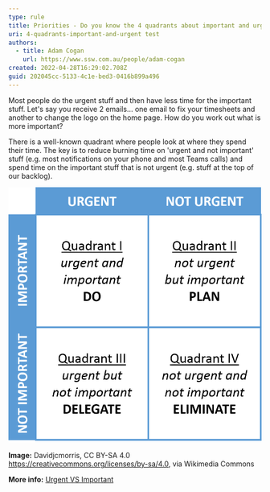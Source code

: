 ```yaml
---
type: rule
title: Priorities - Do you know the 4 quadrants about important and urgent tasks?
uri: 4-quadrants-important-and-urgent test 
authors:
  - title: Adam Cogan
    url: https://www.ssw.com.au/people/adam-cogan
created: 2022-04-28T16:29:02.708Z
guid: 202045cc-5133-4c1e-bed3-0416b899a496
---
```

Most people do the urgent stuff and then have less time for the important stuff. Let's say you receive 2 emails... one email to fix your timesheets and another to change the logo on the home page. How do you work out what is more important?

There is a well-known quadrant where people look at where they spend their time. The key is to reduce burning time on 'urgent and not important' stuff (e.g. most notifications on your phone and most Teams calls) and spend time on the important stuff that is not urgent (e.g. stuff at the top of our backlog).

<!--endintro-->

![Figure: The decision-making 4 quadrants](7_habits_decision-making_matrix.png)

**Image:** Davidjcmorris, CC BY-SA 4.0 <https://creativecommons.org/licenses/by-sa/4.0>, via Wikimedia Commons

**More info:** [Urgent VS Important](https://afeelingofsymmetry.com/urgent-vs-important/)
